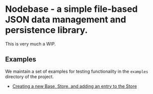 # Nodebase - a simple file-based JSON data management and persistence library.

This is very much a WIP.

## Examples
We maintain a set of examples for testing functionality in the `examples` directory of the project.
- [Creating a new Base, Store, and adding an entry to the Store](examples/new-base.js)
